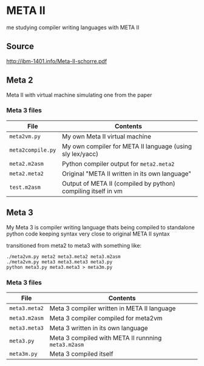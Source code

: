 # META II
me studying compiler writing languages with META II

## Source
http://ibm-1401.info/Meta-II-schorre.pdf

## Meta 2

Meta II with virtual machine simulating one from the paper

### Meta 3 files

| File          | Contents                                                      |
| -----------   | --------------------------------------------------------------|
| `meta2vm.py`  | My own Meta II virtual machine                                |
| `meta2compile.py` | My own compiler for META II language (using sly lex/yacc) |
| `meta2.m2asm` | Python compiler output for `meta2.meta2`                      |
| `meta2.meta2` | Original "META II written in its own language"                |
| `test.m2asm`  | Output of META II (compiled by python) compiling itself in vm |

## Meta 3

My Meta 3 is compiler writing language thats being compiled to standalone python code keeping syntax very close to original META II syntax

transitioned from meta2 to meta3 with something like:
```
./meta2vm.py meta2 meta3.meta2 meta3.m2asm
./meta2vm.py meta3 meta3.meta3 meta3.py
python meta3.py meta3.meta3 > meta3m.py
```

### Meta 3 files

| File          | Contents                                                      |
| -----------   | --------------------------------------------------------------|
| `meta3.meta2` | Meta 3 compiler written in META II  language                  |
| `meta3.m2asm` | Meta 3 compiler compiled for meta2vm                          |
| `meta3.meta3` | Meta 3 written in its own language                            |
| `meta3.py`    | Meta 3 compiled with META II runnning `meta3.m2asm`           |
| `meta3m.py`   | Meta 3 compiled itself                                        |
